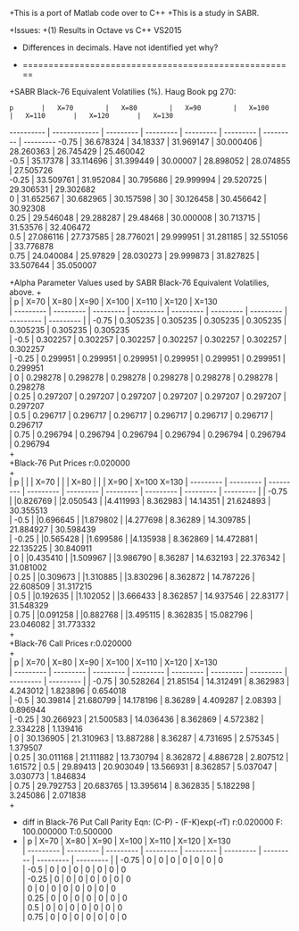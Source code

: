 +This is a port of Matlab code over to C++
+This is a study in SABR.

+Issues:
+(1)  Results in Octave vs C++ VS2015 
+	 Differences in decimals.  Have not identified yet why?
	 
	 
+	 =====================================================
	 
+SABR Black-76 Equivalent Volatilies (%). Haug Book pg 270:

	p	    |	X=70	    |	X=80	    |	X=90	    |	X=100	    |	X=110	    |	X=120	    |	X=130	
----------  | ------------- | ---------     | ---------     | ---------     | ---------     | ---------     | --------- 
	-0.75	|	36.678324	|	34.18337	|	31.969147	|	30.000406	|	28.260363	|	26.745429	|	25.460042	
	-0.5	|	35.17378	|	33.114696	|	31.399449	|	30.00007	|	28.898052	|	28.074855	|	27.505726	
	-0.25	|	33.509761	|	31.952084	|	30.795686	|	29.999994	|	29.520725	|	29.306531	|	29.302682	
	0	    |	31.652567	|	30.682965	|	30.157598	|	30	        |	30.126458	|	30.456642	|	30.92308	
	0.25	|	29.546048	|	29.288287	|	29.48468	|	30.000008	|	30.713715	|	31.53576	|	32.406472	
	0.5	    |	27.086116	|	27.737585	|	28.776021	|	29.999951	|	31.281185	|	32.551056	|	33.776878	
	0.75	|	24.040084	|	25.97829	|	28.030273	|	29.999873	|	31.827825	|	33.507644	|	35.050007	
																	
+Alpha Parameter Values used by SABR Black-76 Equivalent Volatilies, above.
+																	
	|	p	|	X=70	|	X=80	|	X=90	|	X=100	|	X=110	|	X=120	|	X=130	
    | --------- | --------- | --------- | --------- | --------- | --------- | --------- | --------- | --------- |
	|	-0.75	|	0.305235	|	0.305235	|	0.305235	|	0.305235	|	0.305235	|	0.305235	|	0.305235	
	|	-0.5	|	0.302257	|	0.302257	|	0.302257	|	0.302257	|	0.302257	|	0.302257	|	0.302257	
	|	-0.25	|	0.299951	|	0.299951	|	0.299951	|	0.299951	|	0.299951	|	0.299951	|	0.299951	
	|	0	|	0.298278	|	0.298278	|	0.298278	|	0.298278	|	0.298278	|	0.298278	|	0.298278	
	|	0.25	|	0.297207	|	0.297207	|	0.297207	|	0.297207	|	0.297207	|	0.297207	|	0.297207	
	|	0.5	|	0.296717	|	0.296717	|	0.296717	|	0.296717	|	0.296717	|	0.296717	|	0.296717	
	|	0.75	|	0.296794	|	0.296794	|	0.296794	|	0.296794	|	0.296794	|	0.296794	|	0.296794	
+																	
+Black-76 Put Prices r:0.020000										
+																	
	|	p	|	|	|	X=70	|	|	|	X=80	|	|	|	X=90	|	X=100	X=130
    | --------- | --------- | --------- | --------- | --------- | --------- | --------- | --------- | --------- |
	|	-0.75	|	|0.826769	|	|2.050543	|	|4.411993	|	8.362983	|	14.14351	|	21.624893	|	30.355513	
	|	-0.5	|	|0.696645	|	|1.879802	|	|4.277698	|	8.36289	|	14.309785	|	21.884927	|	30.598439	
	|	-0.25	|	|0.565428	|	|1.699586	|	|4.135938	|	8.362869	|	14.472881	|	22.135225	|	30.840911	
	|	0	|	|0.435410	|	|1.509967	|	|3.986790	|	8.36287	|	14.632193	|	22.376342	|	31.081002	
	|	0.25	|	|0.309673	|	|1.310885	|	|3.830296	|	8.362872	|	14.787226	|	22.608509	|	31.317215	
	|	0.5	|	|0.192635	|	|1.102052	|	|3.666433	|	8.362857	|	14.937546	|	22.83177	|	31.548329	
	|	0.75	|	|0.091258	|	|0.882768	|	|3.495115	|	8.362835	|	15.082796	|	23.046082	|	31.773332	
+																	
+Black-76 Call Prices r:0.020000										
+																	
	|	p	|	X=70	|	X=80	|	X=90	|	X=100	|	X=110	|	X=120	|	X=130	
    | --------- | --------- | --------- | --------- | --------- | --------- | --------- | --------- | --------- |
	|	-0.75	|	30.528264	|	21.85154	|	14.312491	|	8.362983	|	4.243012	|	1.823896	|	0.654018	
	|	-0.5	|	30.39814	|	21.680799	|	14.178196	|	8.36289	|	4.409287	|	2.08393	|	0.896944	
	|	-0.25	|	30.266923	|	21.500583	|	14.036436	|	8.362869	|	4.572382	|	2.334228	|	1.139416	
	|	0	|	30.136905	|	21.310963	|	13.887288	|	8.36287	|	4.731695	|	2.575345	|	1.379507	
	|	0.25	|	30.011168	|	21.111882	|	13.730794	|	8.362872	|	4.886728	|	2.807512	|	1.61572	
	|	0.5	|	29.89413	|	20.903049	|	13.566931	|	8.362857	|	5.037047	|	3.030773	|	1.846834	
	|	0.75	|	29.792753	|	20.683765	|	13.395614	|	8.362835	|	5.182298	|	3.245086	|	2.071838	
+																	
+ diff in Black-76 Put Call Parity Eqn: (C-P) - (F-K)exp(-rT) r:0.020000 F: 100.000000 T:0.500000
+																	
	|	p	|	X=70	|	X=80	|	X=90	|	X=100	|	X=110	|	X=120	|	X=130	
    | --------- | --------- | --------- | --------- | --------- | --------- | --------- | --------- | --------- |
	|	-0.75	|	0	|	0	|	0	|	0	|	0	|	0	|	0	
	|	-0.5	|	0	|	0	|	0	|	0	|	0	|	0	|	0	
	|	-0.25	|	0	|	0	|	0	|	0	|	0	|	0	|	0	
	|	0	|	0	|	0	|	0	|	0	|	0	|	0	|	0	
	|	0.25	|	0	|	0	|	0	|	0	|	0	|	0	|	0	
	|	0.5	|	0	|	0	|	0	|	0	|	0	|	0	|	0	
	|	0.75	|	0	|	0	|	0	|	0	|	0	|	0	|	0	
